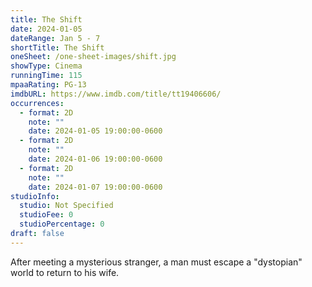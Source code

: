 ```yaml
---
title: The Shift
date: 2024-01-05
dateRange: Jan 5 - 7
shortTitle: The Shift
oneSheet: /one-sheet-images/shift.jpg
showType: Cinema
runningTime: 115
mpaaRating: PG-13
imdbURL: https://www.imdb.com/title/tt19406606/
occurrences:
  - format: 2D
    note: ""
    date: 2024-01-05 19:00:00-0600
  - format: 2D
    note: ""
    date: 2024-01-06 19:00:00-0600
  - format: 2D
    note: ""
    date: 2024-01-07 19:00:00-0600
studioInfo:
  studio: Not Specified
  studioFee: 0
  studioPercentage: 0
draft: false
---
```

After meeting a mysterious stranger, a man must escape a "dystopian" world to return to his wife.
